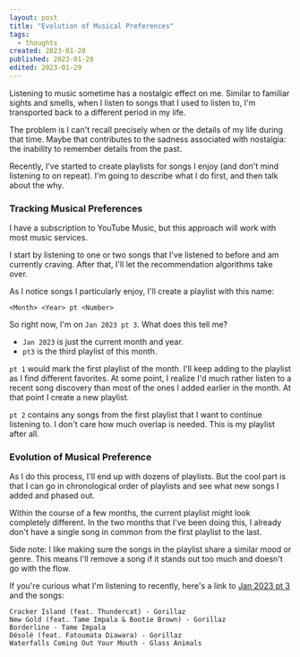 ```yaml
---
layout: post
title: "Evolution of Musical Preferences"
tags:
  - thoughts
created: 2023-01-28
published: 2023-01-28
edited: 2023-01-29
---
```

Listening to music sometime has a nostalgic effect on me. Similar to familiar sights and smells, when I listen to songs that I used to listen to, I'm transported back to a different period in my life.

The problem is I can't recall precisely when or the details of my life during that time. Maybe that contributes to the sadness associated with nostalgia: the inability to remember details from the past.

Recently, I've started to create playlists for songs I enjoy (and don't mind listening to on repeat). I'm going to describe what I do first, and then talk about the why.

### Tracking Musical Preferences

I have a subscription to YouTube Music, but this approach will work with most music services.

I start by listening to one or two songs that I've listened to before and am currently craving. After that, I'll let the recommendation algorithms take over.

As I notice songs I particularly enjoy, I'll create a playlist with this name:

```
<Month> <Year> pt <Number>
```

So right now, I'm on `Jan 2023 pt 3`. What does this tell me?
* `Jan 2023` is just the current month and year.
* `pt3` is the third playlist of this month.

`pt 1` would mark the first playlist of the month. I'll keep adding to the playlist as I find different favorites. At some point, I realize I'd much rather listen to a recent song discovery than most of the ones I added earlier in the month. At that point I create a new playlist.

`pt 2` contains any songs from the first playlist that I want to continue listening to. I don't care how much overlap is needed. This is my playlist after all.

### Evolution of Musical Preference

As I do this process, I'll end up with dozens of playlists. But the cool part is that I can go in chronological order of playlists and see what new songs I added and phased out.

Within the course of a few months, the current playlist might look completely different. In the two months that I've been doing this, I already don't have a single song in common from the first playlist to the last.

Side note: I like making sure the songs in the playlist share a similar mood or genre. This means I'll remove a song if it stands out too much and doesn't go with the flow.

If you're curious what I'm listening to recently, here's a link to [Jan 2023 pt 3](https://music.youtube.com/playlist?list=PL_SVJGmt_58OzQPbWh_vtYKW8T4UmePvZ) and the songs:

```plaintext
Cracker Island (feat. Thundercat) - Gorillaz
New Gold (feat. Tame Impala & Bootie Brown) - Gorillaz
Borderline - Tame Impala
Désolé (feat. Fatoumata Diawara) - Gorillaz
Waterfalls Coming Out Your Mouth - Glass Animals
```
